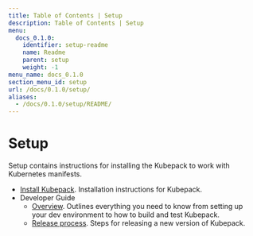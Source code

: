 ```yaml
---
title: Table of Contents | Setup
description: Table of Contents | Setup
menu:
  docs_0.1.0:
    identifier: setup-readme
    name: Readme
    parent: setup
    weight: -1
menu_name: docs_0.1.0
section_menu_id: setup
url: /docs/0.1.0/setup/
aliases:
  - /docs/0.1.0/setup/README/
---
```


# Setup

Setup contains instructions for installing the Kubepack to work with Kubernetes manifests.

- [Install Kubepack](/docs/setup/install.md). Installation instructions for Kubepack.
- Developer Guide
  - [Overview](/docs/setup/developer-guide/overview.md). Outlines everything you need to know from setting up your dev environment to how to build and test Kubepack.
  - [Release process](/docs/setup/developer-guide/release.md). Steps for releasing a new version of Kubepack.
